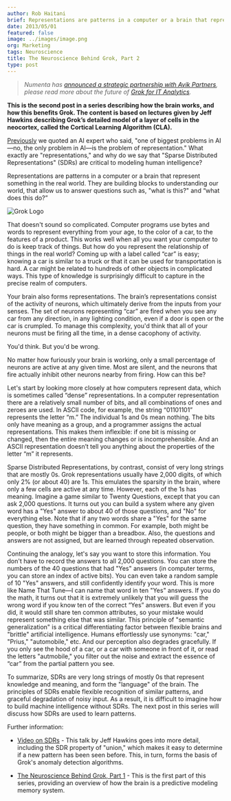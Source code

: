 ```yaml
---
author: Rob Haitani
brief: Representations are patterns in a computer or a brain that represent something in the real world. They are building blocks to understanding our world, that
date: 2013/05/01
featured: false
image: ../images/image.png
org: Marketing
tags: Neuroscience
title: The Neuroscience Behind Grok, Part 2
type: post
---
```


> *Numenta has [announced a strategic partnership with Avik
  Partners](/press/2015/08/19/numenta-announces-licensing-of-grok-for-it-to-avik-partners/),
  please read more about the future of
  [Grok for IT Analytics](http://grokstream.com).*

**This is the second post in a series describing how the brain works, and how
this benefits Grok. The content is based on lectures given by Jeff Hawkins
describing Grok’s detailed model of a layer of cells in the neocortex, called
the Cortical Learning Algorithm (CLA).**

[Previously](/blog/2013/01/03/the-neuroscience-behind-grok/) we quoted an AI
expert who said, "one of biggest problems in AI&#8212;no, the  only problem in
AI&#8212;is the problem of representation." What exactly are "representations,"
and why do we say that "Sparse Distributed Representations" (SDRs) are critical
to modeling human intelligence?

Representations are patterns in a computer or a brain that represent something
in the real world. They are building blocks to understanding our world, that
allow us to answer questions such as, "what is this?" and “what does this do?”

![Grok Logo](../images/main.jpg)

That doesn't sound so complicated. Computer programs use bytes and words to
represent everything from your age, to the color of a car, to the features of a
product.  This works well when all you want your computer to do is keep track of
things.  But how do you represent the relationship of things in the real world?
Coming up with a label called “car” is easy; knowing a car is similar to a truck
or that it can be used for transportation is hard.  A car might be related to
hundreds of other objects in complicated ways.  This type of knowledge is
surprisingly difficult to capture in the precise realm of computers.

Your brain also forms representations.  The brain’s representations consist of
the activity of neurons, which ultimately derive from the inputs from your
senses.   The set of neurons representing “car” are fired when you see any car
from any direction, in any lighting condition, even if a door is open or the car
is crumpled. To manage this complexity, you'd think that all of your neurons
must be firing all the time, in a dense cacophony of activity.

You'd think.  But you'd be wrong.

No matter how furiously your brain is working, only a small percentage of
neurons are active at any given time. Most are silent, and the neurons that fire
actually inhibit other neurons nearby from firing. How can this be?

Let's start by looking more closely at how computers represent data, which is
sometimes called “dense” representations.  In a computer representation there
are a relatively small number of bits, and all combinations of ones and zeroes
are used.  In ASCII code, for example, the string “01101101” represents the
letter “m.” The individual 1s and 0s mean nothing. The bits only have meaning as
a group, and a programmer assigns the actual representations. This makes them
inflexible: if one bit is missing or changed, then the entire meaning changes or
is incomprehensible.  And an ASCII representation doesn’t tell you anything
about the properties of the letter “m” it represents.

Sparse Distributed Representations, by contrast, consist of very long strings
that are mostly 0s.  Grok representations usually have 2,000 digits, of which
only 2% (or about 40) are 1s. This emulates the sparsity in the brain, where
only a few cells are active at any time.  However, each of the 1s has meaning.
Imagine a game similar to Twenty Questions, except that you can ask 2,000
questions.  It turns out you can build a system where any given word has a "Yes"
answer to about 40 of those questions, and "No" for everything else.  Note that
if any two words share a "Yes" for the same question, they have something in
common.  For example, both might be people, or both might be bigger than a
breadbox.  Also, the questions and answers are not assigned, but are learned
through repeated observation.

Continuing the analogy, let's say you want to store this information. You don't
have to record the answers to all 2,000 questions. You can store the numbers of
the 40 questions that had "Yes" answers (in computer terms, you can store an
index of active bits).  You can even take a random sample of 10 "Yes" answers,
and still confidently identify your word.  This is more like Name That
Tune&#8212;I can name that word in ten "Yes" answers. If you do the math, it
turns out that it is extremely unlikely that you will guess the wrong word if
you know ten of the correct “Yes” answers. But even if you did, it would still
share ten common attributes, so your mistake would represent something else that
was similar.  This principle of "semantic generalization" is a critical
differentiating factor between flexible brains and "brittle" artificial
intelligence.  Humans effortlessly use synonyms: "car," "Prius," "automobile,"
etc.  And our perception also degrades gracefully.  If you only see the hood of
a car, or a car with someone in front of it, or read the letters "autmobile,"
you filter out the noise and extract the essence of “car” from the partial
pattern you see.

To summarize, SDRs are very long strings of mostly 0s that represent knowledge
and meaning, and form the "language" of the brain. The principles of SDRs enable
flexible recognition of similar patterns, and graceful degradation of noisy
input. As a result, it is difficult to imagine how to build machine intelligence
without SDRs. The next post in this series will discuss how SDRs are used to
learn patterns.

Further information:

* [Video on SDRs](http://youtu.be/t6NcTdXxVeo) - This talk by Jeff Hawkins goes
  into more detail, including the SDR property of "union," which makes it easy
  to determine if a new pattern has been seen before. This, in turn, forms the
  basis of Grok's anomaly detection algorithms.

* [The Neuroscience Behind Grok, Part 1](/blog/2013/01/03/the-neuroscience-behind-grok/) -
  This is the first part of this series, providing an overview of how the brain is a
  predictive modeling memory system.
